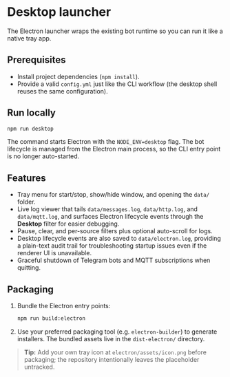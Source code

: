 # Desktop launcher

The Electron launcher wraps the existing bot runtime so you can run it like a native tray app.

## Prerequisites

- Install project dependencies (`npm install`).
- Provide a valid `config.yml` just like the CLI workflow (the desktop shell reuses the same configuration).

## Run locally

```bash
npm run desktop
```

The command starts Electron with the `NODE_ENV=desktop` flag. The bot lifecycle is managed from the Electron main process, so the CLI entry point is no longer auto-started.

## Features

- Tray menu for start/stop, show/hide window, and opening the `data/` folder.
- Live log viewer that tails `data/messages.log`, `data/http.log`, and `data/mqtt.log`, and surfaces Electron lifecycle events
  through the **Desktop** filter for easier debugging.
- Pause, clear, and per-source filters plus optional auto-scroll for logs.
- Desktop lifecycle events are also saved to `data/electron.log`, providing a plain-text audit trail for troubleshooting startup
  issues even if the renderer UI is unavailable.
- Graceful shutdown of Telegram bots and MQTT subscriptions when quitting.

## Packaging

1. Bundle the Electron entry points:
   ```bash
   npm run build:electron
   ```
2. Use your preferred packaging tool (e.g. `electron-builder`) to generate installers. The bundled assets live in the `dist-electron/` directory.

> **Tip:** Add your own tray icon at `electron/assets/icon.png` before packaging; the repository intentionally leaves the placeholder untracked.
